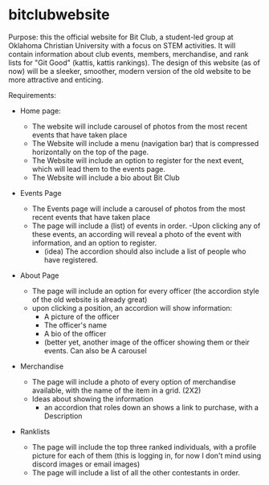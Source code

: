 # bitclubwebsite

Purpose:
this the official website for Bit Club, a student-led group at Oklahoma Christian University with a focus on STEM activities.
It will contain information about club events, members, merchandise, and rank lists for "Git Good" (kattis, kattis rankings).
The design of this website (as of now) will be a sleeker, smoother, modern version of the old website to be more attractive
and enticing. 


Requirements:
- Home page:
   - The website will include carousel of photos from the most recent events that have taken place
   - The Website will include a menu (navigation bar) that is compressed horizontally on the top of the page.
   - The Website will include an option to register for the next event, which will lead them to the events page.
   - The Website will include a bio about Bit Club
 
- Events Page
  - The Events page will include a carousel of photos from the most recent events that have taken place
  - The page will include a (list) of events in order.
      -Upon clicking any of these events, an according will reveal a photo of the event with information, and an option to register.
      - (idea) The accordion should also include a list of people who have registered.

- About Page
    - The page will include an option for every officer (the accordion style of the old website is already great)
    - upon clicking a position, an accordion will show information:
        - A picture of the officer
        - The officer's name
        - A bio of the officer
        - (better yet, another image of the officer showing them or their events. Can also be A carousel

- Merchandise
   - The page will include a photo of every option of merchandise available, with the name of the item in a grid. (2X2)
   - Ideas about showing the information
      - an accordion that roles down an shows a link to purchase, with a Description
     
- Ranklists
    - The page will include the top three ranked individuals, with a profile picture for each of them (this is logging in, for now I don't mind using discord images or email images)
    - The page will include a list of all the other contestants in order. 




